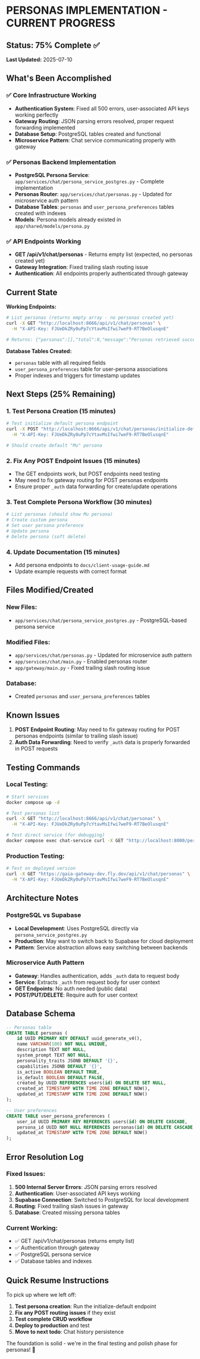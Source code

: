 # PERSONAS IMPLEMENTATION - CURRENT PROGRESS

## Status: 75% Complete ✅

**Last Updated:** 2025-07-10

## What's Been Accomplished

### ✅ **Core Infrastructure Working**
- **Authentication System**: Fixed all 500 errors, user-associated API keys working perfectly
- **Gateway Routing**: JSON parsing errors resolved, proper request forwarding implemented
- **Database Setup**: PostgreSQL tables created and functional
- **Microservice Pattern**: Chat service communicating properly with gateway

### ✅ **Personas Backend Implementation** 
- **PostgreSQL Persona Service**: `app/services/chat/persona_service_postgres.py` - Complete implementation
- **Personas Router**: `app/services/chat/personas.py` - Updated for microservice auth pattern
- **Database Tables**: `personas` and `user_persona_preferences` tables created with indexes
- **Models**: Persona models already existed in `app/shared/models/persona.py`

### ✅ **API Endpoints Working**
- **GET /api/v1/chat/personas** - Returns empty list (expected, no personas created yet)
- **Gateway Integration**: Fixed trailing slash routing issue
- **Authentication**: All endpoints properly authenticated through gateway

## Current State

**Working Endpoints:**
```bash
# List personas (returns empty array - no personas created yet)
curl -X GET "http://localhost:8666/api/v1/chat/personas" \
  -H "X-API-Key: FJUeDkZRy0uPp7cYtavMsIfwi7weF9-RT7BeOlusqnE"

# Returns: {"personas":[],"total":0,"message":"Personas retrieved successfully"}
```

**Database Tables Created:**
- `personas` table with all required fields
- `user_persona_preferences` table for user-persona associations
- Proper indexes and triggers for timestamp updates

## Next Steps (25% Remaining)

### 1. **Test Persona Creation** (15 minutes)
```bash
# Test initialize default persona endpoint
curl -X POST "http://localhost:8666/api/v1/chat/personas/initialize-default" \
  -H "X-API-Key: FJUeDkZRy0uPp7cYtavMsIfwi7weF9-RT7BeOlusqnE"

# Should create default "Mu" persona
```

### 2. **Fix Any POST Endpoint Issues** (15 minutes)
- The GET endpoints work, but POST endpoints need testing
- May need to fix gateway routing for POST personas endpoints
- Ensure proper `_auth` data forwarding for create/update operations

### 3. **Test Complete Persona Workflow** (30 minutes)
```bash
# List personas (should show Mu persona)
# Create custom persona
# Set user persona preference
# Update persona
# Delete persona (soft delete)
```

### 4. **Update Documentation** (15 minutes)
- Add persona endpoints to `docs/client-usage-guide.md`
- Update example requests with correct format

## Files Modified/Created

### New Files:
- `app/services/chat/persona_service_postgres.py` - PostgreSQL-based persona service

### Modified Files:
- `app/services/chat/personas.py` - Updated for microservice auth pattern
- `app/services/chat/main.py` - Enabled personas router
- `app/gateway/main.py` - Fixed trailing slash routing issue

### Database:
- Created `personas` and `user_persona_preferences` tables

## Known Issues

1. **POST Endpoint Routing**: May need to fix gateway routing for POST personas endpoints (similar to trailing slash issue)
2. **Auth Data Forwarding**: Need to verify `_auth` data is properly forwarded in POST requests

## Testing Commands

### Local Testing:
```bash
# Start services
docker compose up -d

# Test personas list
curl -X GET "http://localhost:8666/api/v1/chat/personas" \
  -H "X-API-Key: FJUeDkZRy0uPp7cYtavMsIfwi7weF9-RT7BeOlusqnE"

# Test direct service (for debugging)
docker compose exec chat-service curl -X GET "http://localhost:8000/personas/"
```

### Production Testing:
```bash
# Test on deployed version
curl -X GET "https://gaia-gateway-dev.fly.dev/api/v1/chat/personas" \
  -H "X-API-Key: FJUeDkZRy0uPp7cYtavMsIfwi7weF9-RT7BeOlusqnE"
```

## Architecture Notes

### PostgreSQL vs Supabase
- **Local Development**: Uses PostgreSQL directly via `persona_service_postgres.py`
- **Production**: May want to switch back to Supabase for cloud deployment
- **Pattern**: Service abstraction allows easy switching between backends

### Microservice Auth Pattern
- **Gateway**: Handles authentication, adds `_auth` data to request body
- **Service**: Extracts `_auth` from request body for user context
- **GET Endpoints**: No auth needed (public data)
- **POST/PUT/DELETE**: Require auth for user context

## Database Schema

```sql
-- Personas table
CREATE TABLE personas (
    id UUID PRIMARY KEY DEFAULT uuid_generate_v4(),
    name VARCHAR(100) NOT NULL UNIQUE,
    description TEXT NOT NULL,
    system_prompt TEXT NOT NULL,
    personality_traits JSONB DEFAULT '{}',
    capabilities JSONB DEFAULT '{}',
    is_active BOOLEAN DEFAULT TRUE,
    is_default BOOLEAN DEFAULT FALSE,
    created_by UUID REFERENCES users(id) ON DELETE SET NULL,
    created_at TIMESTAMP WITH TIME ZONE DEFAULT NOW(),
    updated_at TIMESTAMP WITH TIME ZONE DEFAULT NOW()
);

-- User preferences
CREATE TABLE user_persona_preferences (
    user_id UUID PRIMARY KEY REFERENCES users(id) ON DELETE CASCADE,
    persona_id UUID NOT NULL REFERENCES personas(id) ON DELETE CASCADE,
    updated_at TIMESTAMP WITH TIME ZONE DEFAULT NOW()
);
```

## Error Resolution Log

### Fixed Issues:
1. **500 Internal Server Errors**: JSON parsing errors resolved
2. **Authentication**: User-associated API keys working
3. **Supabase Connection**: Switched to PostgreSQL for local development
4. **Routing**: Fixed trailing slash issues in gateway
5. **Database**: Created missing persona tables

### Current Working:
- ✅ GET /api/v1/chat/personas (returns empty list)
- ✅ Authentication through gateway
- ✅ PostgreSQL persona service
- ✅ Database tables and indexes

## Quick Resume Instructions

To pick up where we left off:

1. **Test persona creation**: Run the initialize-default endpoint
2. **Fix any POST routing issues** if they exist
3. **Test complete CRUD workflow**
4. **Deploy to production** and test
5. **Move to next todo**: Chat history persistence

The foundation is solid - we're in the final testing and polish phase for personas! 🚀